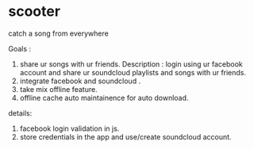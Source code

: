 # scooter
catch a song from everywhere


Goals :
1. share ur songs with ur friends. Description : login using ur facebook account and share ur soundcloud playlists and songs with ur friends. 
2. integrate facebook and soundcloud .
3. take mix offline feature.
4. offline cache auto maintainence for auto download.

details:
1. facebook login validation in js.
2. store credentials in the app and use/create soundcloud account.

